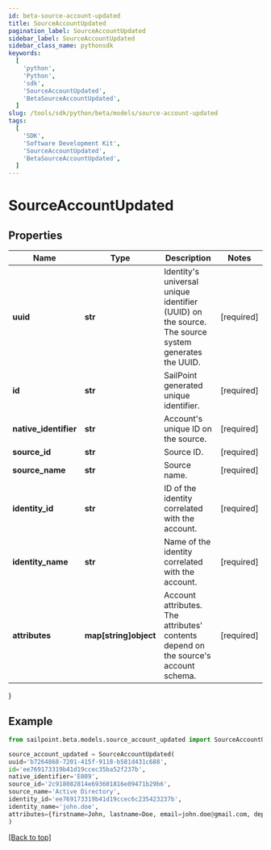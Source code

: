 ```yaml
---
id: beta-source-account-updated
title: SourceAccountUpdated
pagination_label: SourceAccountUpdated
sidebar_label: SourceAccountUpdated
sidebar_class_name: pythonsdk
keywords:
  [
    'python',
    'Python',
    'sdk',
    'SourceAccountUpdated',
    'BetaSourceAccountUpdated',
  ]
slug: /tools/sdk/python/beta/models/source-account-updated
tags:
  [
    'SDK',
    'Software Development Kit',
    'SourceAccountUpdated',
    'BetaSourceAccountUpdated',
  ]
---
```


# SourceAccountUpdated

## Properties

| Name | Type | Description | Notes |
| --- | --- | --- | --- |
| **uuid** | **str** | Identity's universal unique identifier (UUID) on the source. The source system generates the UUID. | [required] |
| **id** | **str** | SailPoint generated unique identifier. | [required] |
| **native_identifier** | **str** | Account's unique ID on the source. | [required] |
| **source_id** | **str** | Source ID. | [required] |
| **source_name** | **str** | Source name. | [required] |
| **identity_id** | **str** | ID of the identity correlated with the account. | [required] |
| **identity_name** | **str** | Name of the identity correlated with the account. | [required] |
| **attributes** | **map[string]object** | Account attributes. The attributes' contents depend on the source's account schema. | [required] |

}

## Example

```python
from sailpoint.beta.models.source_account_updated import SourceAccountUpdated

source_account_updated = SourceAccountUpdated(
uuid='b7264868-7201-415f-9118-b581d431c688',
id='ee769173319b41d19ccec35ba52f237b',
native_identifier='E009',
source_id='2c918082814e693601816e09471b29b6',
source_name='Active Directory',
identity_id='ee769173319b41d19ccec6c235423237b',
identity_name='john.doe',
attributes={firstname=John, lastname=Doe, email=john.doe@gmail.com, department=Sales, displayName=John Doe, created=2020-04-27T16:48:33.597Z, employeeNumber=E009, uid=E009, inactive=true, phone=null, identificationNumber=E009}
)

```

[[Back to top]](#)
